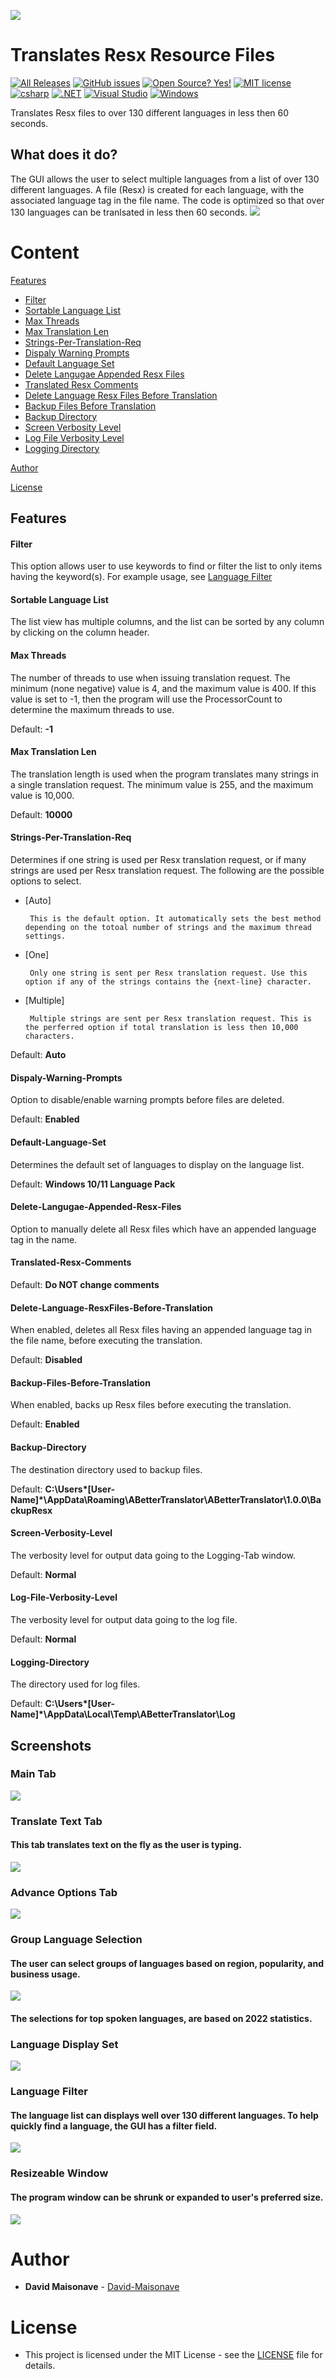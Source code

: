 ![](ABetterTranslator/Images/BannerWithNameAndSubLabel.png)

# Translates Resx Resource Files
[![All Releases](https://img.shields.io/github/downloads/David-Maisonave/ABetterTranslator/total.svg)](https://github.com/David-Maisonave/ABetterTranslator/releases/latest)
[![GitHub issues](https://img.shields.io/github/issues/David-Maisonave/ABetterTranslator.svg)](https://GitHub.com/David-Maisonave/ABetterTranslator/issues/)
[![Open Source? Yes!](https://badgen.net/badge/Open%20Source%20%3F/Yes%21/blue?icon=github)](https://github.com/Naereen/badges/)
[![MIT license](https://img.shields.io/badge/License-MIT-blue.svg)](https://lbesson.mit-license.org/)
[![csharp](https://img.shields.io/badge/--019733?logo=csharp)](https://www.vim.org/)
[![.NET](https://img.shields.io/badge/--512BD4?logo=.net&logoColor=ffffff)](https://dotnet.microsoft.com/)
[![Visual Studio](https://badgen.net/badge/icon/visualstudio?icon=visualstudio&label)](https://visualstudio.microsoft.com)
[![Windows](https://badgen.net/badge/icon/windows?icon=windows&label)](https://microsoft.com/windows/)


Translates Resx files to over 130 different languages in less then 60 seconds.

## What does it do?
The GUI allows the user to select multiple languages from a list of over 130 different languages.
A file (Resx) is created for each language, with the associated language tag in the file name.
The code is optimized so that over 130 languages can be tranlsated in less then 60 seconds. 
![](ABetterTranslator/Docs/screenshots/ABetterTranslatorScreenshot_(512_x_512).png)


# Content

[Features](README.md#Features)
-  [Filter](README.md#Filter)
-  [Sortable Language List](README.md#Sortable-Language-List)
-  [Max Threads](README.md#Max-Threads)
-  [Max Translation Len](README.md#Max-Translation-Len)
-  [Strings-Per-Translation-Req](README.md#Strings-Per-Translation-Req)
-  [Dispaly Warning Prompts](README.md#Dispaly-Warning-Prompts)
-  [Default Language Set](README.md#Default-Language-Set)
-  [Delete Langugae Appended Resx Files](README.md#Delete-Langugae-Appended-Resx-Files)
-  [Translated Resx Comments](README.md#Translated-Resx-Comments)
-  [Delete Language Resx Files Before Translation](README.md#Delete-Language-ResxFiles-Before-Translation)
-  [Backup Files Before Translation](README.md#Backup-Files-Before-Translation)
-  [Backup Directory](README.md#Backup-Directory)
-  [Screen Verbosity Level](README.md#Screen-Verbosity-Level)
-  [Log File Verbosity Level](README.md#Log-File-Verbosity-Level)
-  [Logging Directory](README.md#Logging-Directory)




[Author](README.md#Author)

[License](README.md#License)


## Features

#### Filter

This option allows user to use keywords to find or filter the list to only items having the keyword(s).
For example usage, see [Language Filter](README.md#Language-Filter)

#### Sortable Language List

The list view has multiple columns, and the list can be sorted by any column by clicking on the column header.

#### Max Threads

The number of threads to use when issuing translation request. The minimum (none negative) value is 4, and the maximum value is 400.
If this value is set to -1, then the program will use the ProcessorCount to determine the maximum threads to use.

Default: **-1**

#### Max Translation Len

The translation length is used when the program translates many strings in a single translation request.
The minimum value is 255, and the maximum value is 10,000.

Default: **10000**

#### Strings-Per-Translation-Req

Determines if one string is used per Resx translation request, or if many strings are used per Resx translation request. The following are the possible options to select.

-  [Auto]

		This is the default option. It automatically sets the best method depending on the totoal number of strings and the maximum thread settings.

-  [One]

		Only one string is sent per Resx translation request. Use this option if any of the strings contains the {next-line} character.

-  [Multiple]

		Multiple strings are sent per Resx translation request. This is the perferred option if total translation is less then 10,000 characters.

Default: **Auto**

#### Dispaly-Warning-Prompts

Option to disable/enable warning prompts before files are deleted.

Default: **Enabled**

#### Default-Language-Set

Determines the default set of languages to display on the language list.

Default: **Windows 10/11 Language Pack**

#### Delete-Langugae-Appended-Resx-Files

Option to manually delete all Resx files which have an appended language tag in the name.

#### Translated-Resx-Comments

Default: **Do NOT change comments**

#### Delete-Language-ResxFiles-Before-Translation

When enabled, deletes all Resx files having an appended language tag in the file name, before executing the translation.

Default: **Disabled**

#### Backup-Files-Before-Translation

When enabled, backs up Resx files before executing the translation.

Default: **Enabled**

#### Backup-Directory

The destination directory used to backup files.

Default: **C:\Users\*[User-Name]*\AppData\Roaming\ABetterTranslator\ABetterTranslator\1.0.0\BackupResx**

#### Screen-Verbosity-Level

The verbosity level for output data going to the Logging-Tab window.

Default: **Normal**


#### Log-File-Verbosity-Level

The verbosity level for output data going to the log file.

Default: **Normal**

#### Logging-Directory

The directory used for log files.

Default: **C:\Users\*[User-Name]*\AppData\Local\Temp\ABetterTranslator\Log**



## Screenshots
### Main Tab
![](ABetterTranslator/Docs/screenshots/ABetterTranslatorScreenshot.png)

### Translate Text Tab 
#### This tab translates text on the fly as the user is typing.
![](ABetterTranslator/Docs/screenshots/screenshot_translate_text_tab.png)

### Advance Options Tab
![](ABetterTranslator/Docs/screenshots/screenshot_advance_options_tab.png)

### Group Language Selection
#### The user can select groups of languages based on region, popularity, and business usage.
![](ABetterTranslator/Docs/screenshots/screenshot_group_languages_selections.png)

#### The selections for top spoken languages, are based on 2022 statistics.

### Language Display Set
![](ABetterTranslator/Docs/screenshots/screenshot_LanguageDisplaySetSelection.png)

### Language Filter
#### The language list can displays well over 130 different languages. To help quickly find a language, the GUI has a filter field.
![](ABetterTranslator/Docs/screenshots/screenshot_language_filter_usage.png)

### Resizeable Window
#### The program window can be shrunk or expanded to user's preferred size.
![](ABetterTranslator/Docs/screenshots/screenshot_ABetterTranslator_long_window.png)


# Author

* **David Maisonave** - [David-Maisonave](https://github.com/David-Maisonave)


# License

-  This project is licensed under the MIT License - see the [LICENSE](LICENSE) file for details.
